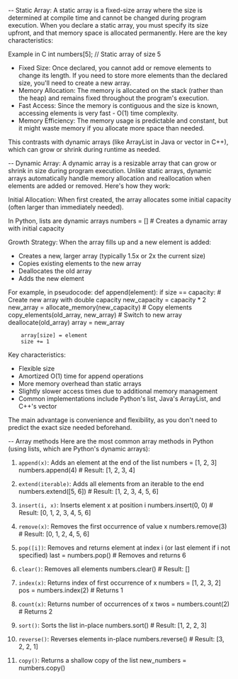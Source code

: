 -- Static Array:
A static array is a fixed-size array where the size is determined at compile time and cannot be changed during program execution. When you declare a static array, you must specify its size upfront, and that memory space is allocated permanently.
Here are the key characteristics:

Example in C
int numbers[5]; // Static array of size 5

- Fixed Size: Once declared, you cannot add or remove elements to change its length. If you need to store more elements than the declared size, you'll need to create a new array.
- Memory Allocation: The memory is allocated on the stack (rather than the heap) and remains fixed throughout the program's execution.
- Fast Access: Since the memory is contiguous and the size is known, accessing elements is very fast - O(1) time complexity.
- Memory Efficiency: The memory usage is predictable and constant, but it might waste memory if you allocate more space than needed.

This contrasts with dynamic arrays (like ArrayList in Java or vector in C++), which can grow or shrink during runtime as needed.


-- Dynamic Array:
A dynamic array is a resizable array that can grow or shrink in size during program execution. Unlike static arrays, dynamic arrays automatically handle memory allocation and reallocation when elements are added or removed.
Here's how they work:

Initial Allocation: When first created, the array allocates some initial capacity (often larger than immediately needed).

In Python, lists are dynamic arrays
numbers = []  # Creates a dynamic array with initial capacity

Growth Strategy: When the array fills up and a new element is added:
- Creates a new, larger array (typically 1.5x or 2x the current size)
- Copies existing elements to the new array
- Deallocates the old array
- Adds the new element

For example, in pseudocode:
    def append(element):
        if size == capacity:
            # Create new array with double capacity
            new_capacity = capacity * 2
            new_array = allocate_memory(new_capacity)
            # Copy elements
            copy_elements(old_array, new_array)
            # Switch to new array
            deallocate(old_array)
            array = new_array
        
        array[size] = element
        size += 1

Key characteristics:
- Flexible size
- Amortized O(1) time for append operations
- More memory overhead than static arrays
- Slightly slower access times due to additional memory management
- Common implementations include Python's list, Java's ArrayList, and C++'s vector

The main advantage is convenience and flexibility, as you don't need to predict the exact size needed beforehand.

-- Array methods
Here are the most common array methods in Python (using lists, which are Python's dynamic arrays):

1. `append(x)`: Adds an element at the end of the list
   numbers = [1, 2, 3]
   numbers.append(4)  # Result: [1, 2, 3, 4]

2. `extend(iterable)`: Adds all elements from an iterable to the end
   numbers.extend([5, 6])  # Result: [1, 2, 3, 4, 5, 6]

3. `insert(i, x)`: Inserts element x at position i
   numbers.insert(0, 0)  # Result: [0, 1, 2, 3, 4, 5, 6]

4. `remove(x)`: Removes the first occurrence of value x
   numbers.remove(3)  # Result: [0, 1, 2, 4, 5, 6]

5. `pop([i])`: Removes and returns element at index i (or last element if i not specified)
   last = numbers.pop()  # Removes and returns 6

6. `clear()`: Removes all elements
   numbers.clear()  # Result: []

7. `index(x)`: Returns index of first occurrence of x
   numbers = [1, 2, 3, 2]
   pos = numbers.index(2)  # Returns 1

8. `count(x)`: Returns number of occurrences of x
   twos = numbers.count(2)  # Returns 2

9. `sort()`: Sorts the list in-place
   numbers.sort()  # Result: [1, 2, 2, 3]

10. `reverse()`: Reverses elements in-place
    numbers.reverse()  # Result: [3, 2, 2, 1]

11. `copy()`: Returns a shallow copy of the list
    new_numbers = numbers.copy()